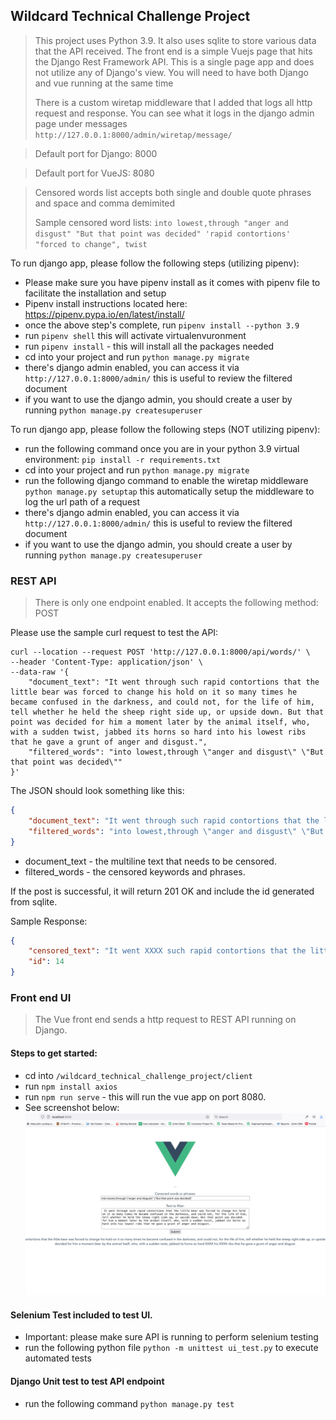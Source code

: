 ## Wildcard Technical Challenge Project

> This project uses Python 3.9. It also uses sqlite to store various data that the API received.
> The front end is a simple Vuejs page that hits the Django Rest Framework API.
> This is a single page app and does not utilize any of Django's view. 
> You will need to have both Django and vue running at the same time
>
> There is a custom wiretap middleware that I added  that 
> logs all http request and response. You can see what it logs in the 
> django admin page under messages `http://127.0.0.1:8000/admin/wiretap/message/`

>Default port for Django: 8000

>Default port for VueJS: 8080

> Censored words list accepts both single and double quote phrases and space and comma demimited
> 
> Sample censored word lists:  `into lowest,through "anger and disgust" "But that point was decided" 'rapid contortions' "forced to change", twist `



To run django app, please follow the following steps (utilizing pipenv):

* Please make sure you have pipenv install as it comes with pipenv file to facilitate the installation and setup
* Pipenv install instructions located here: https://pipenv.pypa.io/en/latest/install/
* once the above step's complete, run `pipenv install --python 3.9`
* run `pipenv shell` this will activate virtualenvuronment
* run `pipenv install` - this will install all the packages needed
* cd into your project and run `python manage.py migrate`
* there's django admin enabled, you can access it via `http://127.0.0.1:8000/admin/` this is useful to review the filtered document
* if you want to use the django admin, you should create a user by running `python manage.py createsuperuser`

To run django app, please follow the following steps (NOT utilizing pipenv):

* run the following command once you are in your python 3.9 virtual environment: `pip install -r requirements.txt`
* cd into your project and run `python manage.py migrate`
* run the following django command to enable the wiretap middleware `python manage.py setuptap` this automatically setup the middleware to log the url path of a request
* there's django admin enabled, you can access it via `http://127.0.0.1:8000/admin/` this is useful to review the filtered document
* if you want to use the django admin, you should create a user by running `python manage.py createsuperuser`

### REST API

> There is only one endpoint enabled. It accepts the following method: POST


Please use the sample curl request to test the API:

```shell
curl --location --request POST 'http://127.0.0.1:8000/api/words/' \
--header 'Content-Type: application/json' \
--data-raw '{
    "document_text": "It went through such rapid contortions that the little bear was forced to change his hold on it so many times he became confused in the darkness, and could not, for the life of him, tell whether he held the sheep right side up, or upside down. But that point was decided for him a moment later by the animal itself, who, with a sudden twist, jabbed its horns so hard into his lowest ribs that he gave a grunt of anger and disgust.",
    "filtered_words": "into lowest,through \"anger and disgust\" \"But that point was decided\""
}'

```

The JSON should look something like this:

```json
{
    "document_text": "It went through such rapid contortions that the little bear was forced to change his hold on it so many times he became confused in the darkness, and could not, for the life of him, tell whether he held the sheep right side up, or upside down. But that point was decided for him a moment later by the animal itself, who, with a sudden twist, jabbed its horns so hard into his lowest ribs that he gave a grunt of anger and disgust.",
    "filtered_words": "into lowest,through \"anger and disgust\" \"But that point was decided\""
}

```

* document_text - the multiline text that needs to be censored.
* filtered_words - the censored keywords and phrases.

If the post is successful, it will return 201 OK and include the id generated from sqlite.

Sample Response:

```json
{
    "censored_text": "It went XXXX such rapid contortions that the little bear was forced to change his hold on it so many times he became confused in the darkness, and could not, for the life of him, tell whether he held the sheep right side up, or upside down. XXXX for him a moment later by the animal itself, who, with a sudden twist, jabbed its horns so hard XXXX his XXXX ribs that he gave a grunt of XXXX.",
    "id": 14
}

```

### Front end UI

> The Vue front end sends a http request to REST API running on Django.

#### Steps to get started:

* cd into `/wildcard_technical_challenge_project/client`
* run `npm install axios`
* run `npm run serve` - this will run the vue app on port 8080.
* See screenshot below:
![img.png](img.png)


#### Selenium Test included to test UI.

* Important: please make sure API is running to perform selenium testing
* run the following python file `python -m unittest ui_test.py` to execute automated tests

#### Django Unit test to test API endpoint

* run the following command `python manage.py test`
